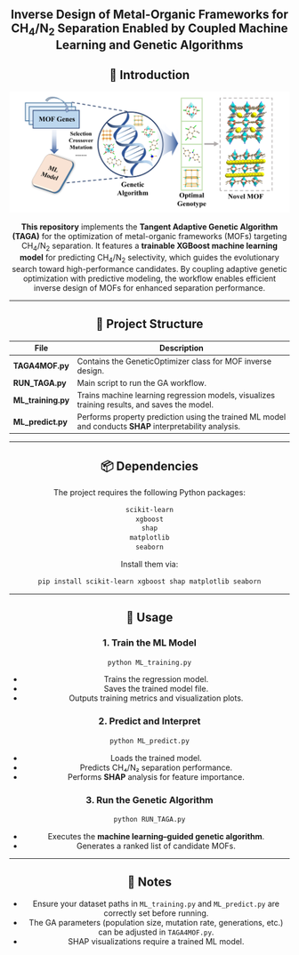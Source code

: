 <div align="center">

<h2>Inverse Design of Metal-Organic Frameworks for CH<sub>4</sub>/N<sub>2</sub> Separation Enabled by Coupled Machine Learning and Genetic Algorithms</h2>



## 📌 Introduction

<img src="./images/TOC.png" alt="TOC" width="1000">

**This repository** implements the **Tangent Adaptive Genetic Algorithm (TAGA)** for the optimization of metal-organic frameworks (MOFs) targeting CH<sub>4</sub>/N<sub>2</sub> separation. It features a **trainable XGBoost machine learning model** for predicting CH<sub>4</sub>/N<sub>2</sub> selectivity, which guides the evolutionary search toward high-performance candidates. By coupling adaptive genetic optimization with predictive modeling, the workflow enables efficient inverse design of MOFs for enhanced separation performance.

---

## 📂 Project Structure

| File | Description |
|------|-------------|
| **TAGA4MOF.py** | Contains the  GeneticOptimizer class for MOF inverse design. |
| **RUN_TAGA.py** | Main script to run the GA workflow. |
| **ML_training.py** | Trains machine learning regression models, visualizes training results, and saves the model. |
| **ML_predict.py** | Performs property prediction using the trained ML model and conducts **SHAP** interpretability analysis. |

---

## 📦 Dependencies
The project requires the following Python packages:
```bash
scikit-learn
xgboost
shap
matplotlib
seaborn
```

Install them via:
```bash
pip install scikit-learn xgboost shap matplotlib seaborn
```

---

## 🚀 Usage

### 1. Train the ML Model
```bash
python ML_training.py
```
- Trains the regression model.
- Saves the trained model file.
- Outputs training metrics and visualization plots.

### 2. Predict and Interpret
```bash
python ML_predict.py
```
- Loads the trained model.
- Predicts CH₄/N₂ separation performance.
- Performs **SHAP** analysis for feature importance.

### 3. Run the Genetic Algorithm
```bash
python RUN_TAGA.py
```
- Executes the **machine learning–guided genetic algorithm**.
- Generates a ranked list of candidate MOFs.

---

## 📜 Notes
- Ensure your dataset paths in `ML_training.py` and `ML_predict.py` are correctly set before running.
- The GA parameters (population size, mutation rate, generations, etc.) can be adjusted in `TAGA4MOF.py`.
- SHAP visualizations require a trained ML model.
